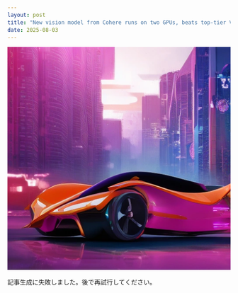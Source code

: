 ```yaml
---
layout: post
title: "New vision model from Cohere runs on two GPUs, beats top-tier VLMs on visual tasks"
date: 2025-08-03
---
```


![記事画像](assets/images/20250803_ai.png)

記事生成に失敗しました。後で再試行してください。
